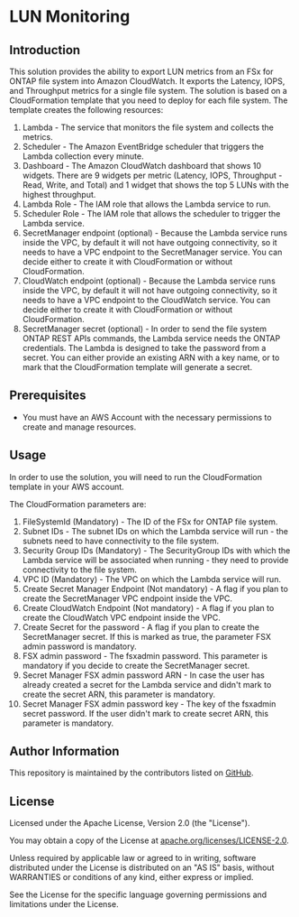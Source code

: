 # LUN Monitoring

## Introduction

This solution provides the ability to export LUN metrics from an FSx for ONTAP file system into Amazon CloudWatch. It exports the Latency, IOPS, and Throughput metrics for a single file system.
The solution is based on a CloudFormation template that you need to deploy for each file system. The template creates the following resources:

1. Lambda - The service that monitors the file system and collects the metrics.
2. Scheduler - The Amazon EventBridge scheduler that triggers the Lambda collection every minute.
3. Dashboard - The Amazon CloudWatch dashboard that shows 10 widgets. There are 9 widgets per metric (Latency, IOPS, Throughput - Read, Write, and Total) and 1 widget that shows the top 5 LUNs with the highest throughput.
4. Lambda Role - The IAM role that allows the Lambda service to run.
5. Scheduler Role - The IAM role that allows the scheduler to trigger the Lambda service.
6. SecretManager endpoint (optional) - Because the Lambda service runs inside the VPC, by default it will not have outgoing connectivity, so it needs to have a VPC endpoint to the SecretManager service. You can decide either to create it with CloudFormation or without CloudFormation.
7. CloudWatch endpoint (optional) - Because the Lambda service runs inside the VPC, by default it will not have outgoing connectivity, so it needs to have a VPC endpoint to the CloudWatch service. You can decide either to create it with CloudFormation or without CloudFormation.
8. SecretManager secret (optional) - In order to send the file system ONTAP REST APIs commands, the Lambda service needs the ONTAP credentials. The Lambda is designed to take the password from a secret. You can either provide an existing ARN with a key name, or to mark that the CloudFormation template will generate a secret.

## Prerequisites

* You must have an AWS Account with the necessary permissions to create and manage resources.

## Usage

In order to use the solution, you will need to run the CloudFormation template in your AWS account.

The CloudFormation parameters are:

1. FileSystemId (Mandatory) - The ID of the FSx for ONTAP file system.
2. Subnet IDs - The subnet IDs on which the Lambda service will run - the subnets need to have connectivity to the file system.
3. Security Group IDs (Mandatory) - The SecurityGroup IDs with which the Lambda service will be associated when running - they need to provide connectivity to the file system.
4. VPC ID (Mandatory) - The VPC on which the Lambda service will run.
5. Create Secret Manager Endpoint (Not mandatory) - A flag if you plan to create the SecretManager VPC endpoint inside the VPC.
6. Create CloudWatch Endpoint (Not mandatory) - A flag if you plan to create the CloudWatch VPC endpoint inside the VPC.
7. Create Secret for the password - A flag if you plan to create the SecretManager secret. If this is marked as true, the parameter FSX admin password is mandatory.
8. FSX admin password - The fsxadmin password. This parameter is mandatory if you decide to create the SecretManager secret.
9. Secret Manager FSX admin password ARN - In case the user has already created a secret for the Lambda service and didn't mark to create the secret ARN, this parameter is mandatory.
10. Secret Manager FSX admin password key - The key of the fsxadmin secret password. If the user didn't mark to create secret ARN, this parameter is mandatory.

## Author Information

This repository is maintained by the contributors listed on [GitHub](https://github.com/NetApp/FSxN-Samples/graphs/contributors).

## License

Licensed under the Apache License, Version 2.0 (the "License").

You may obtain a copy of the License at [apache.org/licenses/LICENSE-2.0](http://www.apache.org/licenses/LICENSE-2.0).

Unless required by applicable law or agreed to in writing, software distributed under the License is distributed on an "AS IS" basis, without WARRANTIES or conditions of any kind, either express or implied.

See the License for the specific language governing permissions and limitations under the License.
